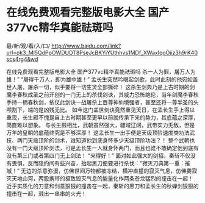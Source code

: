 # 在线免费观看完整版电影大全 国产377vc精华真能祛斑吗

最/新/观/看/入/口/ http://www.baidu.com/link?url=ok3_Ml5QdPpOWDUDT8PseJcBKYiYUthhvs1MDf_XWaxIqoOiiz3h9rK40scs4rg4&wd

在线免费观看完整版电影大全 国产377vc精华真能祛斑吗
杀一人为罪，屠万人为雄！”
    “屠得千万人，即为雄中雄！”
    孟长生突然吟唱起剑歌，此时此刻的他宛如盖世人屠，屠杀一切，似乎要将一切生灵全部撕碎！
    这杀生剑典乃是上古时期的剑魔李春秋成圣之前开创的一门无上的杀伐剑诀，其威力恐怖绝伦，当年剑魔李春秋手持一柄春秋剑，依仗此剑诀一战屠杀上百尊神仙境强者，甚至还将一尊半圣的头颅割下，端的是凶残无比。
    如今这门盖世剑诀竟然重见天日，在孟长生手上得以重现，长生殿不愧是自上古时期甚至更早以前就传承下来的势力，其底蕴之深厚，简直难以想象。
    与长生殿相比，武朝虽然强大，疆域辽阔，武帝实力无敌，但是万年的皇朝的底蕴终究是不够深厚！
    这孟长生一出手便是天级顶阶速度类功法武技、两门天级顶阶的剑术，谁知道他到底身怀多少天级顶阶功法？！
    整个武朝也没有一门天级顶阶剑法，可是孟长生一人就身怀两门，而且也谁不敢确定他到底有没有第三门或者第四门无上剑法！
    “来得好！”
    面对如此强大的剑招，秦斩不仅没有畏惧，反而隐约间有些兴奋，抬起黑刀便要进行杀伐：“寂灭刀典第一重：摧城！”
    无边的杀意弥漫，仿佛世间万物都被冻结，横冲直撞的寂灭气息，仿佛要寂灭天地山河，两股携带的极致毁灭气息的能量化作两条苍龙猛烈的撞击在一起！
    近乎实质化的刀意和剑意狠狠的撞击在一起，秦斩的黑刀和孟长生的秋蝉剑狠狠的撞击在一起，溅出一串串的火光！

